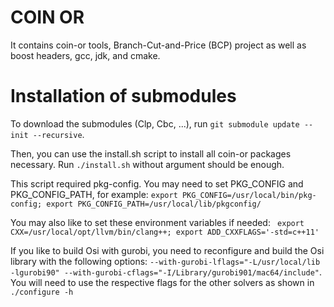 # COIN OR
It contains coin-or tools, Branch-Cut-and-Price (BCP) project as well as boost headers, gcc, jdk, and cmake.

# Installation of submodules
To download the submodules (Clp, Cbc, ...), run ``git submodule update --init --recursive``.

Then, you can use the install.sh script to install all coin-or packages necessary.
Run ``./install.sh`` without argument should be enough.

This script required pkg-config. You may need to set PKG_CONFIG and PKG_CONFIG_PATH, for example:
```export PKG_CONFIG=/usr/local/bin/pkg-config; export PKG_CONFIG_PATH=/usr/local/lib/pkgconfig/```

You may also like to set these environment variables if needed:
`` export CXX=/usr/local/opt/llvm/bin/clang++; export ADD_CXXFLAGS='-std=c++11'``

If you like to build Osi with gurobi, you need to reconfigure and build the Osi library with the following options: ``--with-gurobi-lflags="-L/usr/local/lib -lgurobi90" --with-gurobi-cflags="-I/Library/gurobi901/mac64/include"``. You will need to use the respective flags for the other solvers as shown in ``./configure -h``
